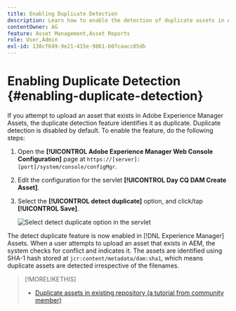 ```yaml
---
title: Enabling Duplicate Detection
description: Learn how to enable the detection of duplicate assets in AEM.
contentOwner: AG
feature: Asset Management,Asset Reports
role: User,Admin
exl-id: 138cf649-9e21-415e-9861-b07caacc85db
---
```

# Enabling Duplicate Detection {#enabling-duplicate-detection}

If you attempt to upload an asset that exists in Adobe Experience Manager Assets, the duplicate detection feature identifies it as duplicate. Duplicate detection is disabled by default. To enable the feature, do the following steps:

1. Open the **[!UICONTROL Adobe Experience Manager Web Console Configuration]** page at `https://[server]:[port]/system/console/configMgr`.
1. Edit the configuration for the servlet **[!UICONTROL Day CQ DAM Create Asset]**.
1. Select the **[!UICONTROL detect duplicate]** option, and click/tap **[!UICONTROL Save]**.

   ![Select detect duplicate option in the servlet](assets/chlimage_1-377.png)

The detect duplicate feature is now enabled in [!DNL Experience Manager] Assets. When a user attempts to upload an asset that exists in AEM, the system checks for conflict and indicates it. The assets are identified using SHA-1 hash stored at `jcr:content/metadata/dam:sha1`, which means duplicate assets are detected irrespective of the filenames.

>[!MORELIKETHIS]
>
>* [Duplicate assets in existing repository (a tutorial from community member)](https://experience-aem.blogspot.com/2019/06/aem-65-find-duplicate-assets-binaries-in-existing-repository.html)
